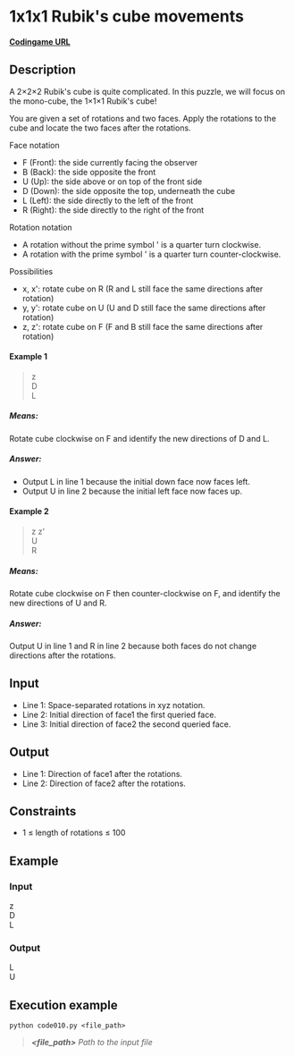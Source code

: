 # 1x1x1 Rubik's cube movements

#### [Codingame URL](https://www.codingame.com/ide/puzzle/111-rubiks-cube-movements)

## Description
A 2×2×2 Rubik's cube is quite complicated. In this puzzle, we will
focus on the mono-cube, the 1×1×1 Rubik's cube!

You are given a set of rotations and two faces. Apply the rotations to
the cube and locate the two faces after the rotations.

Face notation
- F (Front): the side currently facing the observer
- B (Back): the side opposite the front
- U (Up): the side above or on top of the front side
- D (Down): the side opposite the top, underneath the cube
- L (Left): the side directly to the left of the front
- R (Right): the side directly to the right of the front

Rotation notation
- A rotation without the prime symbol ' is a quarter turn clockwise.
- A rotation with the prime symbol ' is a quarter turn counter-clockwise.

Possibilities
- x, x': rotate cube on R (R and L still face the same directions after rotation)
- y, y': rotate cube on U (U and D still face the same directions after rotation)
- z, z': rotate cube on F (F and B still face the same directions after rotation)

#### Example 1
> z\
D\
L

##### Means:
Rotate cube clockwise on F and identify the new directions of D and L.

##### Answer:
- Output L in line 1 because the initial down face now faces left.
- Output U in line 2 because the initial left face now faces up.

#### Example 2
> z z'\
U\
R

##### Means:
Rotate cube clockwise on F then counter-clockwise on F, and identify the
new directions of U and R.

##### Answer:
Output U in line 1 and R in line 2 because both faces do not change
directions after the rotations.

## Input
- Line 1: Space-separated rotations in xyz notation.
- Line 2: Initial direction of face1 the first queried face.
- Line 3: Initial direction of face2 the second queried face.

## Output
- Line 1: Direction of face1 after the rotations.
- Line 2: Direction of face2 after the rotations.

## Constraints
- 1 ≤ length of rotations ≤ 100

## Example
### Input
z\
D\
L

### Output
L\
U

## Execution example
```
python code010.py <file_path>
```

> **_<file_path>_** *Path to the input file*
